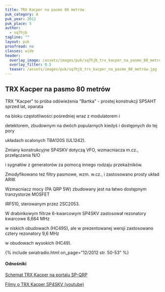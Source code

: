 ```yaml
---
title: TRX Kacper na pasmo 80 metrów
puk_category: A
puk_year: 2012
puk_place: 5
author: 
  - sq7hjb
tagline: ""
layout: puk
proofread: no
classes: wide
header:
  overlay_image: /assets/images/puk/sq7hjb_trx_kacper_na_pasmo_80_metrów.jpg
  overlay_filter: 0.5
  teaser: /assets/images/puk/sq7hjb_trx_kacper_na_pasmo_80_metrów.jpg
---
```






 







TRX Kacper na pasmo 80 metrów
-----------------------------





 TRX "Kacper" to próba odświeżenia "Bartka" - prostej konstrukcji SP5AHT sprzed lat, oparata

na bloku częstotliwości pośredniej wraz z modulatorem i

detektorem, zbudownym na dwóch popularnych kiedyś i dostępnych do tej pory

układach scalonych TBA120S (UL1242).






 Zmiany konstrukcyjne SP4SKV dotyczą VFO, wzmacniacza m.cz., przełączania N/O

i sygnałów z generatorów za pomocą innego rodzaju przekaźników.

Zmodyfikowano też filtry pasmowe, wzm. w.cz., i zastosowano prosty układ ARW.

Wzmacniacz mocy (PA QRP 5W) zbudowany jest na łatwo dostępnym tranzystorze MOSFET

IRF510, sterowanym przez 2SC2053.






 W drabinkowym filtrze 6-kwarcowym SP4SKV zastosował rezonatory kwarcowe 8,664 MHz

w niskich obudowach (HC49S), ale w prezentowanej wersji zastosowano cztery rezonatory 9,6 MHz

w obudowach wysokich (HC49).




{% include swiatradio.html on_page="12/2012 str. 50-53" %}


#### Odnośniki

[Schemat TRX Kacper na portalu SP-QRP](https://sp-qrp.pl/modules.php?name=Downloads&op=getit&lid=65)

[Filmy o TRX Kacper SP4SKV (youtube)](https://www.youtube.com/user/TheWzdm)

 





 





 


